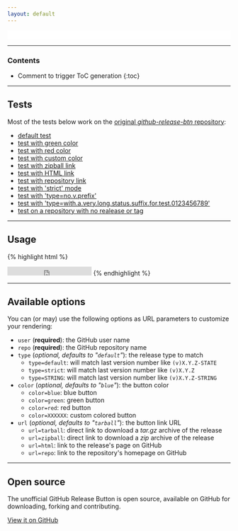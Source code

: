 ```yaml
---
layout: default
---
```


<iframe id="github-release-frame" src="github-release-btn.html?user=piwi&repo=github-release-btn"
        frameborder="0" scrolling="0" width="100%" height="20px"></iframe>

----

<h3>Contents</h3>

* Comment to trigger ToC generation
{:toc}

----

Tests
-----

Most of the tests below work on the [original *github-release-btn* repository](https://github.com/piwi/github-release-btn):

-   <a href="javascript:void(0);" onclick="loadFrame('user=piwi&repo=github-release-btn')">default test</a>
-   <a href="javascript:void(0);" onclick="loadFrame('user=piwi&repo=github-release-btn&color=green')">test with green color</a>
-   <a href="javascript:void(0);" onclick="loadFrame('user=piwi&repo=github-release-btn&color=red')">test with red color</a>
-   <a href="javascript:void(0);" onclick="loadFrame('user=piwi&repo=github-release-btn&color=ccc')">test with custom color</a>
-   <a href="javascript:void(0);" onclick="loadFrame('user=piwi&repo=github-release-btn&url=zipball')">test with zipball link</a>
-   <a href="javascript:void(0);" onclick="loadFrame('user=piwi&repo=github-release-btn&url=html')">test with HTML link</a>
-   <a href="javascript:void(0);" onclick="loadFrame('user=piwi&repo=github-release-btn&url=repo')">test with repository link</a>
-   <a href="javascript:void(0);" onclick="loadFrame('user=piwi&repo=github-release-btn&type=strict')">test with 'strict' mode</a>
-   <a href="javascript:void(0);" onclick="loadFrame('user=piwi&repo=github-release-btn&type=no.v.prefix')">test with 'type=no.v.prefix'</a>
-   <a href="javascript:void(0);" onclick="loadFrame('user=piwi&repo=github-release-btn&type=with.a.very.long.status.suffix.for.test.0123456789')">test with 'type=with.a.very.long.status.suffix.for.test.0123456789'</a>
-   <a href="javascript:void(0);" onclick="loadFrame('user=piwi&repo=dotfiles')">test on a repository with no realease or tag</a>

----

Usage
-----

{% highlight html %}
<iframe src="http://piwi.github.io/github-release-btn/github-release-btn.html?user=piwi&repo=github-release-btn" frameborder="0" scrolling="0" width="190px" height="20px"></iframe>
{% endhighlight %}

----

Available options
-----------------

You can (or may) use the following options as URL parameters to customize
your rendering:

-   `user` (**required**): the GitHub user name
-   `repo` (**required**): the GitHub repository name
-   `type` (*optional, defaults to "`default`"*): the release type to match
    -   `type=default`: will match last version number like `(v)X.Y.Z-STATE`
    -   `type=strict`: will match last version number like `(v)X.Y.Z`
    -   `type=STRING`: will match last version number like `(v)X.Y.Z-STRING`
-   `color` (*optional, defaults to "`blue`"*): the button color
    -   `color=blue`: blue button <span class="showcase-color blue"></span>
    -   `color=green`: green button <span class="showcase-color green"></span>
    -   `color=red`: red button <span class="showcase-color red"></span>
    -   `color=XXXXXX`: custom colored button
-   `url` (*optional, defaults to "`tarball`"*): the button link URL
    -   `url=tarball`: direct link to download a *tar.gz* archive of the release
    -   `url=zipball`: direct link to download a *zip* archive of the release
    -   `url=html`: link to the release's page on GitHub
    -   `url=repo`: link to the repository's homepage on GitHub

----

Open source
-----------

The unofficial GitHub Release Button is open source, available on GitHub for
downloading, forking and contributing.

<a href="https://github.com/piwi/github-release-btn" class="btn btn-lg btn-primary">View it on GitHub</a>
